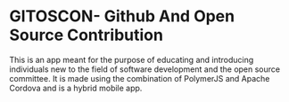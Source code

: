# GITOSCON- Github And Open Source Contribution

This is an app meant for the purpose of educating and introducing individuals new to the field of software development and the open source committee. It is made using the combination of PolymerJS and Apache Cordova and is a hybrid mobile app.
